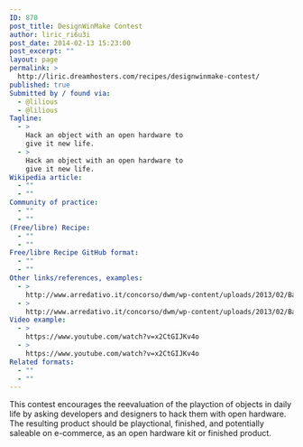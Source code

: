 ```yaml
---
ID: 870
post_title: DesignWinMake Contest
author: liric_ri6u3i
post_date: 2014-02-13 15:23:00
post_excerpt: ""
layout: page
permalink: >
  http://liric.dreamhosters.com/recipes/designwinmake-contest/
published: true
Submitted by / found via:
  - @lilious
  - @lilious
Tagline:
  - >
    Hack an object with an open hardware to
    give it new life.
  - >
    Hack an object with an open hardware to
    give it new life.
Wikipedia article:
  - ""
  - ""
Community of practice:
  - ""
  - ""
(Free/libre) Recipe:
  - ""
  - ""
Free/libre Recipe GitHub format:
  - ""
  - ""
Other links/references, examples:
  - >
    http://www.arredativo.it/concorso/dwm/wp-content/uploads/2013/02/Bando-DesignWinMake-openHW-EN.pdf
  - >
    http://www.arredativo.it/concorso/dwm/wp-content/uploads/2013/02/Bando-DesignWinMake-openHW-EN.pdf
Video example:
  - >
    https://www.youtube.com/watch?v=x2CtGIJKv4o
  - >
    https://www.youtube.com/watch?v=x2CtGIJKv4o
Related formats:
  - ""
  - ""
---
```

This contest encourages the reevaluation of the playction of objects in daily life by asking developers and designers to hack them with open hardware. The resulting product should be playctional, finished, and potentially saleable on e-commerce, as an open hardware kit or finished product.